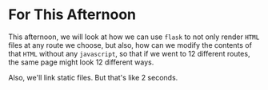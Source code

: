 # For This Afternoon

This afternoon, we will look at how we can use `flask` to not only render `HTML` files at any route we choose, but also, how can we modify the contents of that `HTML` without any `javascript`, so that if we went to 12 different routes, the same page might look 12 different ways.

Also, we'll link static files. But that's like 2 seconds.
